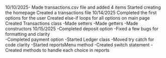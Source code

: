 10/10/2025- Made transactions.csv file and added 4 items
Started creating the homepage
Created a transactions file 
10/14/2025
Completed the first options for the user
Created else-if loops for all options on main page
Created Transactions class
-Made setters
-Made getters
-Made constructors
10/15/2025
-Completed deposit option
-Fixed a few bugs for formatting and clarity  
-Completed payment option
-Started Ledger class 
-Moved try catch for code clarity
-Started reportsMenu method
-Created switch statement 
-Created methods to handle each choice in reports 
